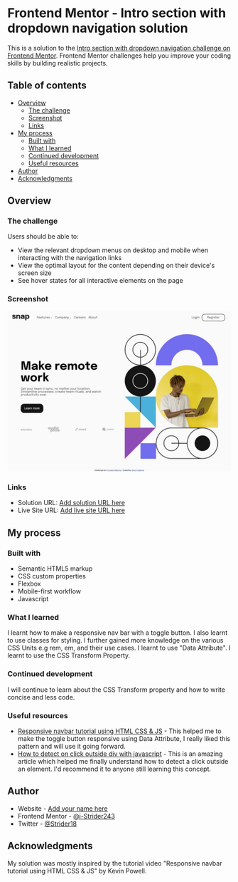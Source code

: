 # Frontend Mentor - Intro section with dropdown navigation solution

This is a solution to the [Intro section with dropdown navigation challenge on Frontend Mentor](https://www.frontendmentor.io/challenges/intro-section-with-dropdown-navigation-ryaPetHE5). Frontend Mentor challenges help you improve your coding skills by building realistic projects. 

## Table of contents

- [Overview](#overview)
  - [The challenge](#the-challenge)
  - [Screenshot](#screenshot)
  - [Links](#links)
- [My process](#my-process)
  - [Built with](#built-with)
  - [What I learned](#what-i-learned)
  - [Continued development](#continued-development)
  - [Useful resources](#useful-resources)
- [Author](#author)
- [Acknowledgments](#acknowledgments)

## Overview

### The challenge

Users should be able to:

- View the relevant dropdown menus on desktop and mobile when interacting with the navigation links
- View the optimal layout for the content depending on their device's screen size
- See hover states for all interactive elements on the page

### Screenshot

![Screenshot](https://github.com/i-Strider243/dropdown-navigation/blob/main/solutions/Desktop_Web%20capture_10-7-2022_221911_.jpeg)

### Links

- Solution URL: [Add solution URL here](https://your-solution-url.com)
- Live Site URL: [Add live site URL here](https://your-live-site-url.com)

## My process

### Built with

- Semantic HTML5 markup
- CSS custom properties
- Flexbox
- Mobile-first workflow
- Javascript

### What I learned

I learnt how to make a responsive nav bar with a toggle button. I also learnt to use classes for styling. I further gained more knowledge on the various CSS Units e.g rem, em, and their use cases. I learnt to use "Data Attribute". I learnt to use the CSS Transform Property.

### Continued development

I will continue to learn about the CSS Transform property and how to write concise and less code.

### Useful resources

- [Responsive navbar tutorial using HTML CSS & JS](https://youtu.be/HbBMp6yUXO0) - This helped me to make the toggle button responsive using Data Attribute, I really liked this pattern and will use it going forward.
- [How to detect on click outside div with javascript](https://www.codegrepper.com/code-examples/javascript/on+click+outside+div+javascript) - This is an amazing article which helped me finally understand how to detect a click outside an element. I'd recommend it to anyone still learning this concept.

## Author

- Website - [Add your name here](https://www.your-site.com)
- Frontend Mentor - [@i-Strider243](https://www.frontendmentor.io/profile/i-Strider243)
- Twitter - [@Strider18](https://twitter.com/Strider18)

## Acknowledgments

My solution was mostly inspired by the tutorial video "Responsive navbar tutorial using HTML CSS & JS" by Kevin Powell.
